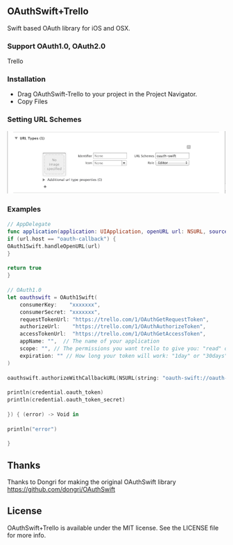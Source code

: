 ## OAuthSwift+Trello

Swift based OAuth library for iOS and OSX.

### Support OAuth1.0, OAuth2.0

Trello

### Installation

* Drag OAuthSwift-Trello to your project in the Project Navigator.
* Copy Files

### Setting URL Schemes

![Image](Assets/URLSchemes.png "Image")

### Examples

```swift
// AppDelegate
func application(application: UIApplication, openURL url: NSURL, sourceApplication: String?, annotation: AnyObject?) -> Bool {
if (url.host == "oauth-callback") {
OAuth1Swift.handleOpenURL(url)
}

return true
}

// OAuth1.0
let oauthswift = OAuth1Swift(
    consumerKey:    "xxxxxxx",
    consumerSecret: "xxxxxxx",
    requestTokenUrl: "https://trello.com/1/OAuthGetRequestToken",
    authorizeUrl:    "https://trello.com/1/OAuthAuthorizeToken",
    accessTokenUrl:  "https://trello.com/1/OAuthGetAccessToken",
    appName: "",  // The name of your application
    scope: "", // The permissions you want trello to give you: "read" or "read,write"
    expiration: "" // How long your token will work: "1day" or "30days" or "never"
)

oauthswift.authorizeWithCallbackURL(NSURL(string: "oauth-swift://oauth-callback/trello")!, success: { (credential, response) -> Void in

println(credential.oauth_token)
println(credential.oauth_token_secret)

}) { (error) -> Void in

println("error")

}

```

## Thanks

Thanks to Dongri for making the original OAuthSwift library
https://github.com/dongri/OAuthSwift

## License

OAuthSwift+Trello is available under the MIT license. See the LICENSE file for more info.
